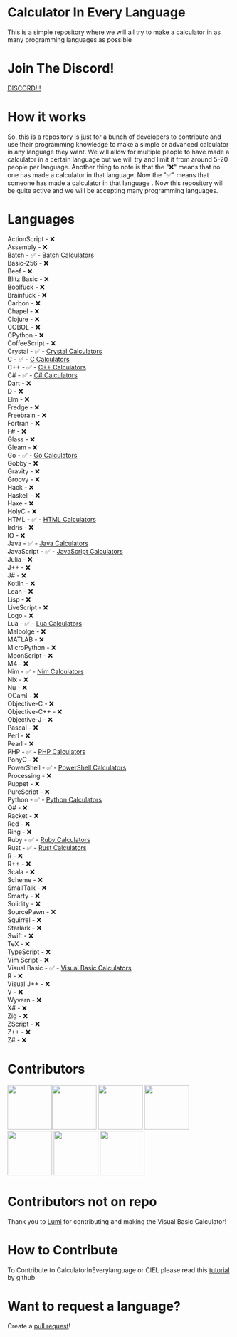 # Calculator In Every Language
This is a simple repository where we will all try to make a calculator in as many programming languages as possible

# Join The Discord!
[DISCORD!!!](https://discord.gg/sVWTP4Mp59)

# How it works
So, this is a repository is just for a bunch of developers to contribute and use their programming knowledge to make a simple or advanced calculator in any language they want. We will allow for multiple people to have made a calculator in a certain language but we will try and limit it from around 5-20 people per language. Another thing to note is that the "❌" means that no one has made a calculator in that language. Now the "✅" means that someone has made a calculator in that language . Now this repository will be quite active and we will be accepting many programming languages.

# Languages 

ActionScript - ❌ <br>
Assembly - ❌ <br>
Batch - ✅ - [Batch Calculators](https://github.com/dominic754/CalculatorInEveryLanguage/tree/main/Batch) <br>
Basic-256 - ❌ <br>
Beef - ❌ <br>
Blitz Basic - ❌ <br>
Boolfuck - ❌ <br>
Brainfuck - ❌ <br>
Carbon - ❌ <br> 
Chapel - ❌ <br> 
Clojure - ❌ <br>
COBOL - ❌ <br> 
CPython - ❌ <br>
CoffeeScript - ❌ <br>
Crystal - ✅ - [Crystal Calculators](https://github.com/dominic754/CalculatorInEveryLanguage/tree/main/Crystal) <br>
C - ✅ - [C Calculators](https://github.com/dominic754/CalculatorInEveryLanguage/tree/main/c) <br>
C++ - ✅ - [C++ Calculators](https://github.com/dominic754/CalculatorInEveryLanguage/tree/main/cpp) <br>
C# - ✅ - [C# Calculators](https://github.com/dominic754/CalculatorInEveryLanguage/tree/main/csharp) <br>
Dart - ❌ <br>
D - ❌ <br>
Elm - ❌ <br>
Fredge - ❌ <br>
Freebrain - ❌ <br>
Fortran - ❌ <br>
F# - ❌ <br>
Glass - ❌ <br>
Gleam - ❌ <br>
Go - ✅ - [Go Calculators](https://github.com/dominic754/CalculatorInEveryLanguage/tree/main/go) <br>
Gobby - ❌ <br>
Gravity - ❌ <br>
Groovy - ❌ <br>
Hack - ❌ <br>
Haskell - ❌ <br>
Haxe - ❌ <br>
HolyC - ❌ <br>
HTML - ✅ - [HTML Calculators](https://github.com/dominic754/CalculatorInEveryLanguage/tree/main/HTML) <br>
Irdris - ❌ <br>
IO - ❌ <br>
Java - ✅ - [Java Calculators](https://github.com/dominic754/CalculatorInEveryLanguage/tree/main/java) <br>
JavaScript - ✅ - [JavaScript Calculators](https://github.com/dominic754/CalculatorInEveryLanguage/tree/main/javascript) <br>
Julia - ❌ <br>
J++ - ❌ <br>
J# - ❌ <br>
Kotlin - ❌ <br>
Lean - ❌ <br>
Lisp - ❌ <br>
LiveScript - ❌ <br>
Logo - ❌ <br>
Lua - ✅ - [Lua Calculators](https://github.com/dominic754/CalculatorInEveryLanguage/tree/main/lua) <br>
Malbolge - ❌ <br>
MATLAB - ❌ <br>
MicroPython - ❌ <br>
MoonScript - ❌ <br>
M4 - ❌ <br>
Nim - ✅ - [Nim Calculators](https://github.com/dominic754/CalculatorInEveryLanguage/tree/main/nim) <br>
Nix - ❌ <br>
Nu - ❌ <br>
OCaml - ❌ <br> 
Objective-C - ❌ <br>
Objective-C++ - ❌ <br>
Objective-J - ❌ <br>
Pascal - ❌ <br>
Perl - ❌ <br>
Pearl - ❌ <br>
PHP - ✅ - [PHP Calculators](https://github.com/dominic754/CalculatorInEveryLanguage/tree/main/php) <br>
PonyC - ❌ <br>
PowerShell - ✅ - [PowerShell Calculators](https://github.com/dominic754/CalculatorInEveryLanguage/tree/main/PowerShell)<br>
Processing - ❌ <br>
Puppet - ❌ <br>
PureScript - ❌ <br>
Python - ✅ - [Python Calculators](https://github.com/dominic754/CalculatorInEveryLanguage/tree/main/python)<br>
Q# - ❌ <br>
Racket - ❌ <br>
Red - ❌ <br>
Ring - ❌ <br>
Ruby - ✅ - [Ruby Calculators](https://github.com/dominic754/CalculatorInEveryLanguage/tree/main/ruby) <br> 
Rust - ✅ - [Rust Calculators](https://github.com/dominic754/CalculatorInEveryLanguage/tree/main/rust) <br>
R - ❌ <br>
R++ - ❌ <br>
Scala - ❌ <br>
Scheme - ❌ <br>
SmallTalk - ❌ <br>
Smarty - ❌ <br>
Solidity - ❌ <br>
SourcePawn - ❌ <br>
Squirrel - ❌ <br>
Starlark - ❌ <br>
Swift - ❌ <br>
TeX - ❌ <br>
TypeScript - ❌ <br>
Vim Script - ❌ <br>
Visual Basic - ✅ - [Visual Basic Calculators](https://github.com/dominic754/CalculatorInEveryLanguage/tree/main/Visual%20Basic) <br>
R - ❌ <br>
Visual J++ - ❌ <br>
V - ❌ <br>
Wyvern - ❌ <br>
X# - ❌ <br>
Zig - ❌ <br>
ZScript - ❌ <br>
Z++ - ❌ <br>
Z# - ❌ <br>

# Contributors
<a href="https://github.com/dominic754"><img src="https://github.com/dominic754.png" width="100" /></a><a href="https://github.com/ezweber"><img src="https://github.com/ezweber.png" width="100" /></a> <a href="https://github.com/AquaEBM"><img src="https://github.com/AquaEBM.png" width="100" /></a> <a href="https://github.com/7t8"><img src="https://github.com/7t8.png" width="100" /></a> <a href="https://github.com/tysongod101"><img src="https://github.com/tysongod101.png" width="100" /></a> <a href="https://github.com/codenamesui"><img src="https://github.com/codenamesui.png" width="100" /></a> <a href="https://github.com/dwakk"><img src="https://github.com/dwakk.png" width="100" /></a>

# Contributors not on repo
Thank you to [Lumi](https://github.com/7t8.png) for contributing and making the Visual Basic Calculator!


# How to Contribute 
To Contribute to CalculatorInEverylanguage or CIEL please read this [tutorial](https://docs.github.com/en/get-started/quickstart/contributing-to-projects) by github


# Want to request a language?
Create a [pull request](https://github.com/dominic754/CalculatorInEveryLanguage/pulls)!







